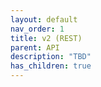 ```yaml
---
layout: default
nav_order: 1
title: v2 (REST)
parent: API
description: "TBD"
has_children: true
---
```


